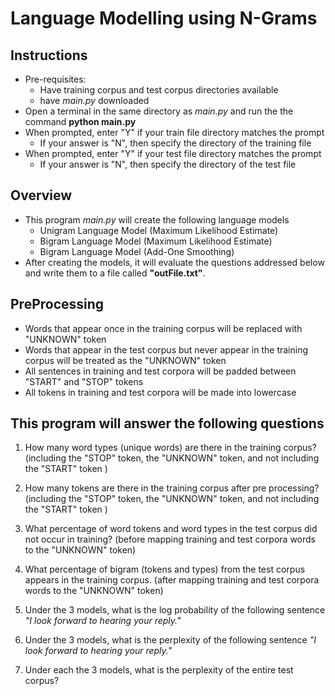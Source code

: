 # Language Modelling using N-Grams

## Instructions
- Pre-requisites:
    - Have training corpus and test corpus directories available
    - have *main.py* downloaded 
- Open a terminal in the same directory as *main.py* and run the the command **python main.py**
- When prompted, enter "Y" if your train file directory matches the prompt
    - If your answer is "N", then specify the directory of the training file
- When prompted, enter "Y" if your test file directory matches the prompt
    - If your answer is "N", then specify the directory of the test file

## Overview
- This program *main.py* will create the following language models
    - Unigram Language Model (Maximum Likelihood Estimate)
    - Bigram Language Model (Maximum Likelihood Estimate)
    - Bigram Language Model (Add-One Smoothing)
- After creating the models, it will evaluate the questions addressed below and write them to a file called **"outFile.txt"**. 

## PreProcessing
- Words that appear once in the training corpus will be replaced with "UNKNOWN" token
- Words that appear in the test corpus but never appear in the training corpus will be treated as the "UNKNOWN" token
- All sentences in training and test corpora will be padded between "START" and "STOP" tokens
- All tokens in training and test corpora will be made into lowercase 

## This program will answer the following questions

1. How many word types (unique words) are there in the training corpus? (including the "STOP" token, the "UNKNOWN" token, and not including the "START" token )

2. How many tokens are there in the training corpus after pre processing? (including the "STOP" token, the "UNKNOWN" token, and not including the "START" token )

3. What percentage of word tokens and word types in the test corpus did not occur in training? (before mapping training and test corpora words to the "UNKNOWN" token)

4. What percentage of bigram (tokens and types) from the test corpus appears in the training corpus. (after mapping training and test corpora words to the "UNKNOWN" token)

5. Under the 3 models, what is the log probability of the following sentence   *"I look forward to hearing your reply."*

6. Under the 3 models, what is the perplexity of the following sentence    *"I look forward to hearing your reply."*

7. Under each the 3 models, what is the perplexity of the entire test corpus? 

